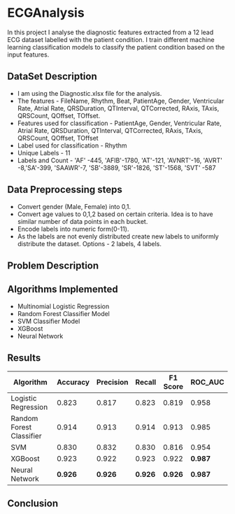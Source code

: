 # ECGAnalysis

In this project I analyse the diagnostic features extracted from a 12 lead ECG dataset labelled with the patient condition. I train different machine learning classification models to classify the patient condition based on the input features. 

## DataSet Description

- I am using the Diagnostic.xlsx file for the analysis. 
- The features - FileName, Rhythm, Beat, PatientAge, Gender, Ventricular Rate, Atrial Rate, QRSDuration, QTInterval, QTCorrected, RAxis, TAxis, QRSCount, QOffset, TOffset.
- Features used for classification - PatientAge, Gender, Ventricular Rate, Atrial Rate, QRSDuration, QTInterval, QTCorrected, RAxis, TAxis, QRSCount, QOffset, TOffset
- Label used for classification - Rhythm
- Unique Labels  - 11
- Labels and Count - 'AF' -445, 'AFIB'-1780, 'AT'-121, 'AVNRT'-16, 'AVRT' -8,'SA'-399, 'SAAWR'-7, 'SB'-3889, 'SR'-1826, 'ST'-1568, 'SVT' -587

## Data Preprocessing steps
- Convert gender (Male, Female) into 0,1.
- Convert age values to 0,1,2 based on certain criteria. Idea is to have similar number of data points in each bucket. 
- Encode labels into numeric form(0-11).
- As the labels are not evenly distributed create new labels to uniformly distribute the dataset.  Options - 2 labels, 4 labels.

## Problem Description

## Algorithms Implemented
- Multinomial Logistic Regression
- Random Forest Classifier Model
- SVM Classifier Model
- XGBoost
- Neural Network

## Results

|Algorithm| Accuracy  | Precision | Recall | F1 Score | ROC_AUC|
|-------------|-------------|-------------|-------------|-------------|-------------|
|Logistic Regression| 0.823  | 0.817  | 0.823 | 0.819|0.958|
|Random Forest Classifier| 0.914  | 0.913  | 0.914 | 0.913 |0.985|
|SVM| 0.830  | 0.832  | 0.830 | 0.816 |0.954|
|XGBoost| 0.923 |  0.922 | 0.923 |  0.922| **0.987**|
|Neural Network| **0.926**  | **0.926**  | **0.926** | **0.926** |**0.987**|

## Conclusion
